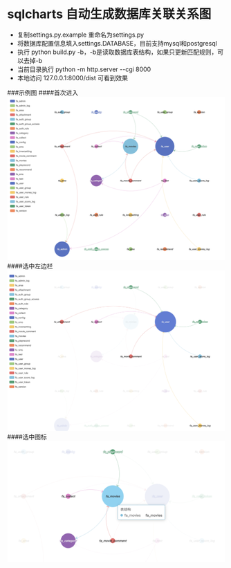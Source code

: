 # sqlcharts 自动生成数据库关联关系图

- 复制settings.py.example 重命名为settings.py
- 将数据库配置信息填入settings.DATABASE，目前支持mysql和postgresql
- 执行 python build.py -b，-b是读取数据库表结构，如果只更新匹配规则，可以去掉-b
- 当前目录执行 python -m http.server --cgi 8000
- 本地访问 127.0.0.1:8000/dist 可看到效果

###示例图
####首次进入
![](images/img1.png)
####选中左边栏
![](images/img2.png)
####选中图标
![](images/img3.png)

